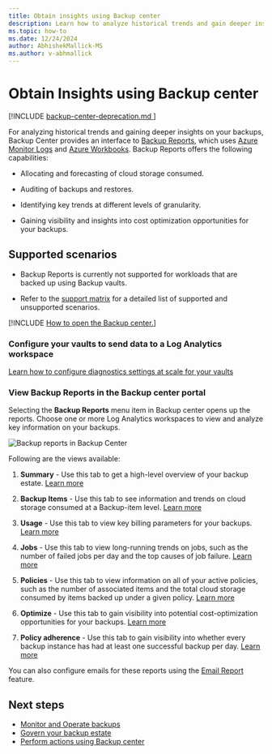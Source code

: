 ```yaml
---
title: Obtain insights using Backup center
description: Learn how to analyze historical trends and gain deeper insights on your backups with Backup center. 
ms.topic: how-to
ms.date: 12/24/2024
author: AbhishekMallick-MS
ms.author: v-abhmallick
---
```


# Obtain Insights using Backup center

[!INCLUDE [backup-center-deprecation.md ](../../includes/backup-center-deprecation.md )]

For analyzing historical trends and gaining deeper insights on your backups, Backup Center provides an interface to [Backup Reports](configure-reports.md), which uses [Azure Monitor Logs](/azure/azure-monitor/logs/data-platform-logs) and [Azure Workbooks](/azure/azure-monitor/visualize/workbooks-overview). Backup Reports offers the following capabilities:

- Allocating and forecasting of cloud storage consumed.

- Auditing of backups and restores.

- Identifying key trends at different levels of granularity.

- Gaining visibility and insights into cost optimization opportunities for your backups.

## Supported scenarios

- Backup Reports is currently not supported for workloads that are backed up using Backup vaults.

- Refer to the [support matrix](backup-center-support-matrix.md) for a detailed list of supported and unsupported scenarios.

[!INCLUDE [How to open the Backup center.](../../includes/backup-center-open-console.md)]



### Configure your vaults to send data to a Log Analytics workspace

[Learn how to configure diagnostics settings at scale for your vaults](./configure-reports.md#get-started)

### View Backup Reports in the Backup center portal

Selecting the **Backup Reports** menu item in Backup center opens up the reports. Choose one or more Log Analytics workspaces to view and analyze key information on your backups.

![Backup reports in Backup Center](./media/backup-center-obtain-insights/backup-center-backup-reports.png)

Following are the views available:

1. **Summary** - Use this tab to get a high-level overview of your backup estate. [Learn more](view-reports.md#summary)

2. **Backup Items** - Use this tab to see information and trends on cloud storage consumed at a Backup-item level. [Learn more](view-reports.md#backup-items)

3. **Usage** - Use this tab to view key billing parameters for your backups. [Learn more](view-reports.md#usage)

4. **Jobs** - Use this tab to view long-running trends on jobs, such as the number of failed jobs per day and the top causes of job failure. [Learn more](view-reports.md#jobs)

5. **Policies** - Use this tab to view information on all of your active policies, such as the number of associated items and the total cloud storage consumed by items backed up under a given policy. [Learn more](view-reports.md#policies)

6. **Optimize** - Use this tab to gain visibility into potential cost-optimization opportunities for your backups. [Learn more](view-reports.md#optimize)

7. **Policy adherence** - Use this tab to gain visibility into whether every backup instance has had at least one successful backup per day. [Learn more](view-reports.md#policies)

You can also configure emails for these reports using the [Email Report](backup-reports-email.md) feature.

## Next steps

- [Monitor and Operate backups](backup-center-monitor-operate.md)
- [Govern your backup estate](backup-center-govern-environment.md)
- [Perform actions using Backup center](backup-center-actions.md)